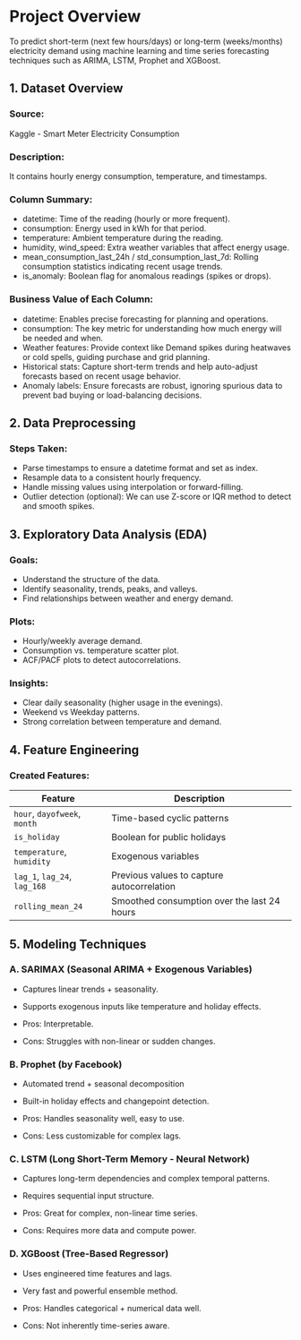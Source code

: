 # Project Overview
To predict short-term (next few hours/days) or long-term (weeks/months) electricity demand using machine learning and time series forecasting techniques such as ARIMA, LSTM, Prophet and XGBoost.

## 1. Dataset Overview
### Source: 
Kaggle - Smart Meter Electricity Consumption</br>
### Description: 
It contains hourly energy consumption, temperature, and timestamps.</br>
### Column Summary:
- datetime: Time of the reading (hourly or more frequent).</br>
- consumption: Energy used in kWh for that period.</br>
- temperature: Ambient temperature during the reading.</br>
- humidity, wind_speed: Extra weather variables that affect energy usage.</br>
- mean_consumption_last_24h / std_consumption_last_7d: Rolling consumption statistics indicating recent usage trends.</br>
- is_anomaly: Boolean flag for anomalous readings (spikes or drops).

### Business Value of Each Column:
- datetime: Enables precise forecasting for planning and operations.</br>
- consumption: The key metric for understanding how much energy will be needed and when.</br>
- Weather features: Provide context like Demand spikes during heatwaves or cold spells, guiding purchase and grid planning.</br>
- Historical stats: Capture short-term trends and help auto-adjust forecasts based on recent usage behavior.</br>
- Anomaly labels: Ensure forecasts are robust, ignoring spurious data to prevent bad buying or load-balancing decisions.

## 2. Data Preprocessing
### Steps Taken:
- Parse timestamps to ensure a datetime format and set as index.</br>
- Resample data to a consistent hourly frequency.</br>
- Handle missing values using interpolation or forward-filling.</br>
- Outlier detection (optional): We can use Z-score or IQR method to detect and smooth spikes.

## 3. Exploratory Data Analysis (EDA)
### Goals:
- Understand the structure of the data.</br>
- Identify seasonality, trends, peaks, and valleys.</br>
- Find relationships between weather and energy demand.</br>

### Plots:
- Hourly/weekly average demand.</br>
- Consumption vs. temperature scatter plot.</br>
- ACF/PACF plots to detect autocorrelations.</br>

### Insights:
- Clear daily seasonality (higher usage in the evenings).</br>
- Weekend vs Weekday patterns.</br>
- Strong correlation between temperature and demand.</br>

## 4. Feature Engineering
### Created Features:

| Feature                      | Description                                 |
| ---------------------------- | ------------------------------------------- |
| `hour`, `dayofweek`, `month` | Time-based cyclic patterns                  |
| `is_holiday`                 | Boolean for public holidays                 |
| `temperature`, `humidity`    | Exogenous variables                         |
| `lag_1`, `lag_24`, `lag_168` | Previous values to capture autocorrelation  |
| `rolling_mean_24`            | Smoothed consumption over the last 24 hours |


## 5. Modeling Techniques
### A. SARIMAX (Seasonal ARIMA + Exogenous Variables)
- Captures linear trends + seasonality.</br>
- Supports exogenous inputs like temperature and holiday effects.</br>

- Pros: Interpretable.</br>
- Cons: Struggles with non-linear or sudden changes.</br>

### B. Prophet (by Facebook)
- Automated trend + seasonal decomposition</br>
- Built-in holiday effects and changepoint detection.</br>

- Pros: Handles seasonality well, easy to use.</br>
- Cons: Less customizable for complex lags.</br>

### C. LSTM (Long Short-Term Memory - Neural Network)
- Captures long-term dependencies and complex temporal patterns.</br>
- Requires sequential input structure.</br>

- Pros: Great for complex, non-linear time series.</br>
- Cons: Requires more data and compute power.</br>

### D. XGBoost (Tree-Based Regressor)
- Uses engineered time features and lags.</br>
- Very fast and powerful ensemble method.</br>

- Pros: Handles categorical + numerical data well.</br>
- Cons: Not inherently time-series aware.</br>






  



